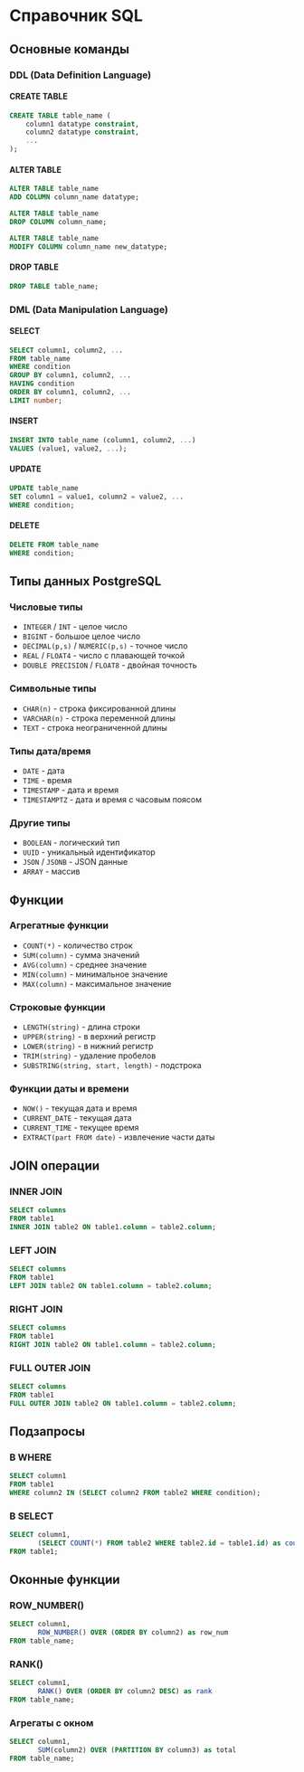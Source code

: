# Справочник SQL

## Основные команды

### DDL (Data Definition Language)

#### CREATE TABLE
```sql
CREATE TABLE table_name (
    column1 datatype constraint,
    column2 datatype constraint,
    ...
);
```

#### ALTER TABLE
```sql
ALTER TABLE table_name 
ADD COLUMN column_name datatype;

ALTER TABLE table_name 
DROP COLUMN column_name;

ALTER TABLE table_name 
MODIFY COLUMN column_name new_datatype;
```

#### DROP TABLE
```sql
DROP TABLE table_name;
```

### DML (Data Manipulation Language)

#### SELECT
```sql
SELECT column1, column2, ...
FROM table_name
WHERE condition
GROUP BY column1, column2, ...
HAVING condition
ORDER BY column1, column2, ...
LIMIT number;
```

#### INSERT
```sql
INSERT INTO table_name (column1, column2, ...)
VALUES (value1, value2, ...);
```

#### UPDATE
```sql
UPDATE table_name
SET column1 = value1, column2 = value2, ...
WHERE condition;
```

#### DELETE
```sql
DELETE FROM table_name
WHERE condition;
```

## Типы данных PostgreSQL

### Числовые типы
- `INTEGER` / `INT` - целое число
- `BIGINT` - большое целое число
- `DECIMAL(p,s)` / `NUMERIC(p,s)` - точное число
- `REAL` / `FLOAT4` - число с плавающей точкой
- `DOUBLE PRECISION` / `FLOAT8` - двойная точность

### Символьные типы
- `CHAR(n)` - строка фиксированной длины
- `VARCHAR(n)` - строка переменной длины
- `TEXT` - строка неограниченной длины

### Типы дата/время
- `DATE` - дата
- `TIME` - время
- `TIMESTAMP` - дата и время
- `TIMESTAMPTZ` - дата и время с часовым поясом

### Другие типы
- `BOOLEAN` - логический тип
- `UUID` - уникальный идентификатор
- `JSON` / `JSONB` - JSON данные
- `ARRAY` - массив

## Функции

### Агрегатные функции
- `COUNT(*)` - количество строк
- `SUM(column)` - сумма значений
- `AVG(column)` - среднее значение
- `MIN(column)` - минимальное значение
- `MAX(column)` - максимальное значение

### Строковые функции
- `LENGTH(string)` - длина строки
- `UPPER(string)` - в верхний регистр
- `LOWER(string)` - в нижний регистр
- `TRIM(string)` - удаление пробелов
- `SUBSTRING(string, start, length)` - подстрока

### Функции даты и времени
- `NOW()` - текущая дата и время
- `CURRENT_DATE` - текущая дата
- `CURRENT_TIME` - текущее время
- `EXTRACT(part FROM date)` - извлечение части даты

## JOIN операции

### INNER JOIN
```sql
SELECT columns
FROM table1
INNER JOIN table2 ON table1.column = table2.column;
```

### LEFT JOIN
```sql
SELECT columns
FROM table1
LEFT JOIN table2 ON table1.column = table2.column;
```

### RIGHT JOIN
```sql
SELECT columns
FROM table1
RIGHT JOIN table2 ON table1.column = table2.column;
```

### FULL OUTER JOIN
```sql
SELECT columns
FROM table1
FULL OUTER JOIN table2 ON table1.column = table2.column;
```

## Подзапросы

### В WHERE
```sql
SELECT column1
FROM table1
WHERE column2 IN (SELECT column2 FROM table2 WHERE condition);
```

### В SELECT
```sql
SELECT column1, 
       (SELECT COUNT(*) FROM table2 WHERE table2.id = table1.id) as count
FROM table1;
```

## Оконные функции

### ROW_NUMBER()
```sql
SELECT column1, 
       ROW_NUMBER() OVER (ORDER BY column2) as row_num
FROM table_name;
```

### RANK()
```sql
SELECT column1, 
       RANK() OVER (ORDER BY column2 DESC) as rank
FROM table_name;
```

### Агрегаты с окном
```sql
SELECT column1, 
       SUM(column2) OVER (PARTITION BY column3) as total
FROM table_name;
``` 